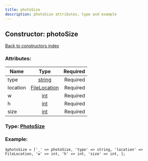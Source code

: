 ```yaml
---
title: photoSize
description: photoSize attributes, type and example
---
```

## Constructor: photoSize  
[Back to constructors index](index.md)



### Attributes:

| Name     |    Type       | Required |
|----------|:-------------:|---------:|
|type|[string](../types/string.md) | Required|
|location|[FileLocation](../types/FileLocation.md) | Required|
|w|[int](../types/int.md) | Required|
|h|[int](../types/int.md) | Required|
|size|[int](../types/int.md) | Required|



### Type: [PhotoSize](../types/PhotoSize.md)


### Example:

```
$photoSize = ['_' => photoSize, 'type' => string, 'location' => FileLocation, 'w' => int, 'h' => int, 'size' => int, ];
```